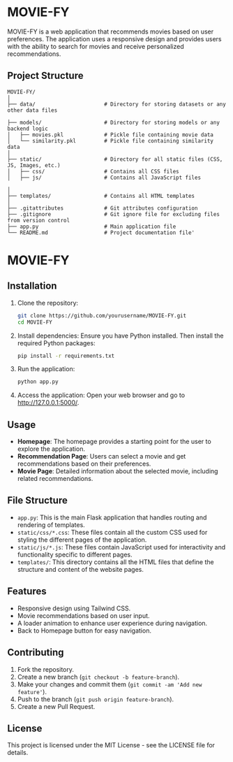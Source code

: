 # MOVIE-FY

MOVIE-FY is a web application that recommends movies based on user preferences. The application uses a responsive design and provides users with the ability to search for movies and receive personalized recommendations.

## Project Structure

```plaintext
MOVIE-FY/
│
├── data/                      # Directory for storing datasets or any other data files

├── models/                    # Directory for storing models or any backend logic
│   ├── movies.pkl             # Pickle file containing movie data
│   └── similarity.pkl         # Pickle file containing similarity data
│
├── static/                    # Directory for all static files (CSS, JS, Images, etc.)
│   ├── css/                   # Contains all CSS files
│   ├── js/                    # Contains all JavaScript files

│
├── templates/                 # Contains all HTML templates
│
├── .gitattributes             # Git attributes configuration
├── .gitignore                 # Git ignore file for excluding files from version control
├── app.py                     # Main application file
└── README.md                  # Project documentation file'
```
# MOVIE-FY

## Installation

1. Clone the repository:
   ```bash
   git clone https://github.com/yourusername/MOVIE-FY.git
   cd MOVIE-FY
   ```

2. Install dependencies:
   Ensure you have Python installed. Then install the required Python packages:
   ```bash
   pip install -r requirements.txt
   ```

3. Run the application:
   ```bash
   python app.py
   ```

4. Access the application:
   Open your web browser and go to http://127.0.0.1:5000/.

## Usage

- **Homepage**: The homepage provides a starting point for the user to explore the application.
- **Recommendation Page**: Users can select a movie and get recommendations based on their preferences.
- **Movie Page**: Detailed information about the selected movie, including related recommendations.

## File Structure

- `app.py`: This is the main Flask application that handles routing and rendering of templates.
- `static/css/*.css`: These files contain all the custom CSS used for styling the different pages of the application.
- `static/js/*.js`: These files contain JavaScript used for interactivity and functionality specific to different pages.
- `templates/`: This directory contains all the HTML files that define the structure and content of the website pages.

## Features

- Responsive design using Tailwind CSS.
- Movie recommendations based on user input.
- A loader animation to enhance user experience during navigation.
- Back to Homepage button for easy navigation.

## Contributing

1. Fork the repository.
2. Create a new branch (`git checkout -b feature-branch`).
3. Make your changes and commit them (`git commit -am 'Add new feature'`).
4. Push to the branch (`git push origin feature-branch`).
5. Create a new Pull Request.

## License

This project is licensed under the MIT License - see the LICENSE file for details.
